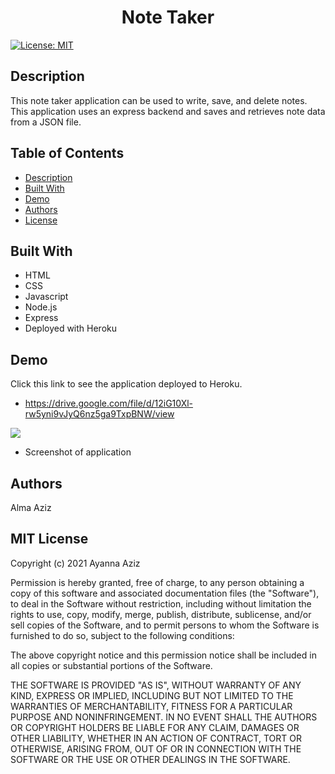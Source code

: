 
# <center> Note Taker </center>

[![License: MIT](https://img.shields.io/badge/License-MIT-yellow.svg)](https://opensource.org/licenses/MIT)


## Description
This note taker application can be used to write, save, and delete notes. This application uses an express backend and saves and retrieves note data from a JSON file.

## Table of Contents
* [Description](#Description)
* [Built With](#built-with)
* [Demo](#demo)
* [Authors](#authors)
* [License](#license)

## Built With
* HTML
* CSS
* Javascript
* Node.js
* Express
* Deployed with Heroku

## Demo
Click this link to see the application deployed to Heroku.

* https://drive.google.com/file/d/12iG10Xl-rw5yni9vJyQ6nz5ga9TxpBNW/view

![](profilegen.png)

* Screenshot of application 

## Authors
Alma Aziz

## MIT License

Copyright (c) 2021 Ayanna Aziz

Permission is hereby granted, free of charge, to any person obtaining a copy
of this software and associated documentation files (the "Software"), to deal
in the Software without restriction, including without limitation the rights
to use, copy, modify, merge, publish, distribute, sublicense, and/or sell
copies of the Software, and to permit persons to whom the Software is
furnished to do so, subject to the following conditions:

The above copyright notice and this permission notice shall be included in all
copies or substantial portions of the Software.

THE SOFTWARE IS PROVIDED "AS IS", WITHOUT WARRANTY OF ANY KIND, EXPRESS OR
IMPLIED, INCLUDING BUT NOT LIMITED TO THE WARRANTIES OF MERCHANTABILITY,
FITNESS FOR A PARTICULAR PURPOSE AND NONINFRINGEMENT. IN NO EVENT SHALL THE
AUTHORS OR COPYRIGHT HOLDERS BE LIABLE FOR ANY CLAIM, DAMAGES OR OTHER
LIABILITY, WHETHER IN AN ACTION OF CONTRACT, TORT OR OTHERWISE, ARISING FROM,
OUT OF OR IN CONNECTION WITH THE SOFTWARE OR THE USE OR OTHER DEALINGS IN THE
SOFTWARE.